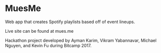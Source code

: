 # MuesMe
Web app that creates Spotify playlists based off of event lineups. 

Live site can be found at mues.me

Hackathon project developed by Ayman Karim, Vikram Yabannavar, Michael Nguyen, and Kevin Fu
during Bitcamp 2017. 
